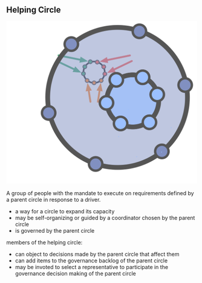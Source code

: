 ## Helping Circle

![right,fit](img/structural-patterns/helping-circle.png)

A group of people with the mandate to execute on requirements defined by a parent circle in response to a driver.

* a way for a circle to expand its capacity
* may be self-organizing or guided by a coordinator chosen by the parent circle
* is governed by the parent circle

members of the helping circle:
* can object to decisions made by the parent circle that affect them
* can add items to the governance backlog of the parent circle
* may be invoted to select a representative to participate in the governance decision making of the parent circle